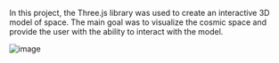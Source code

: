 In this project, the Three.js library was used to create an interactive 3D model of space. 
The main goal was to visualize the cosmic space and provide the user with the ability to interact with the model.

![image](https://github.com/GSergiy13/Galaxy-threejs/assets/58931633/a41c034e-f08e-4d39-b326-5a4a3a0a18d6)
